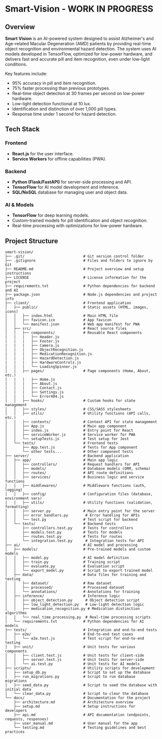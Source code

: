 # Smart-Vision - WORK IN PROGRESS

## Overview

**Smart Vision** is an AI-powered system designed to assist Alzheimer's and Age-related Macular Degeneration (AMD) patients by providing real-time object recognition and environmental hazard detection. The system uses AI models developed in TensorFlow, optimized for low-power hardware, and delivers fast and accurate pill and item recognition, even under low-light conditions.

Key features include:
- 95% accuracy in pill and item recognition.
- 75% faster processing than previous prototypes.
- Real-time object detection at 30 frames per second on low-power hardware.
- Low-light detection functional at 10 lux.
- Identification and distinction of over 1,000 pill types.
- Response time under 1 second for hazard detection.

## Tech Stack

### Frontend
- **React.js** for the user interface.
- **Service Workers** for offline capabilities (PWA).
  
### Backend
- **Python (Flask/FastAPI)** for server-side processing and API.
- **TensorFlow** for AI model development and inference.
- **SQL/NoSQL** database for managing user and object data.
  
### AI & Models
- **TensorFlow** for deep learning models.
- Custom-trained models for pill identification and object recognition.
- Real-time processing with optimizations for low-power hardware.

## Project Structure

```
smart-vision/
├── .git/                           # Git version control folder
├── .gitignore                      # Files and folders to ignore by Git
├── README.md                       # Project overview and setup instructions
├── LICENSE                         # License information for the project
├── requirements.txt                # Python dependencies for backend and AI
├── package.json                    # Node.js dependencies and project info
├── client/                         # Frontend application
│   ├── public/                     # Static assets (HTML, images, icons)
│   │   ├── index.html              # Main HTML file
│   │   ├── favicon.ico             # App favicon
│   │   └── manifest.json           # Web app manifest for PWA
│   ├── src/                        # React source files
│   │   ├── components/             # Reusable React components
|   |   |   ├── Header.js
|   |   |   ├── Footer.js
|   |   |   ├── Camera.js
|   |   |   ├── ObjectRecognition.js
|   |   |   ├── MedicationRecognition.js
|   |   |   ├── HazardDetection.js
|   |   |   ├── HardwareControls.js
|   |   |   └── LoadingSpinner.js
│   │   ├── pages/                  # Page components (Home, About, etc.)
|   |   |   ├── Home.js
|   |   |   ├── About.js
|   |   |   ├── Contact.js
|   |   |   ├── Settings.js
|   |   |   └── Error404.js
│   │   ├── hooks/                  # Custom hooks for state management
│   │   ├── styles/                 # CSS/SASS stylesheets
│   │   ├── utils/                  # Utility functions (API calls, etc.)
│   │   ├── contexts/               # Context API for state management
│   │   ├── App.js                  # Main app component
│   │   ├── index.js                # Entry point for React
│   │   ├── serviceWorker.js        # Service worker for PWA
│   │   └── setupTests.js           # Test setup for Jest
│   └── tests/                      # Frontend tests
│       ├── App.test.js             # Tests for App component
│       └── other tests...          # Other component tests
├── server/                         # Backend application
│   ├── app/                        # Main app logic
│   │   ├── controllers/            # Request handlers for API
│   │   ├── models/                 # Database models (ORM, schema)
│   │   ├── routes/                 # API route definitions
│   │   ├── services/               # Business logic and service functions
│   │   ├── middlewares/            # Middleware functions (auth, logging)
│   │   ├── config/                 # Configuration files (database, environment vars)
│   │   ├── utils/                  # Utility functions (validation, formatting)
│   │   ├── server.py               # Main entry point for the server
│   │   ├── error_handlers.py        # Error handling for APIs
│   │   └── test.py                 # Test script for backend
│   └── tests/                      # Backend tests
│       ├── controllers.test.py     # Tests for controllers
│       ├── models.test.py          # Tests for models
│       ├── routes.test.py          # Tests for routes
│       └── integration.test.py      # Integration tests for API
├── ai/                             # AI model and processing
│   ├── models/                     # Pre-trained models and custom models
│   │   ├── model.py                # AI model definition
│   │   ├── train.py                # Training script
│   │   ├── evaluate.py             # Evaluation script
│   │   └── export_model.py         # Script to export trained model
│   ├── data/                       # Data files for training and testing
│   │   ├── dataset/                # Raw dataset
│   │   ├── processed/              # Processed dataset
│   │   └── annotations/            # Annotations for training
│   ├── inference/                  # Inference logic
│   │   ├── object_detection.py      # Object detection script
│   │   ├── low_light_detection.py   # Low-light detection logic
│   │   ├── medication_recognition.py # Medication distinction algorithms
│   │   └── real_time_processing.py  # Real-time processing scripts
│   └── requirements.txt            # Python dependencies for AI models
├── tests/                          # Integration and end-to-end tests
│   ├── e2e/                        # End-to-end test cases
│   │   └── e2e.test.js             # Test script for end-to-end testing
│   ├── unit/                       # Unit tests for various components
│   │   ├── client.test.js          # Unit tests for client-side
│   │   ├── server.test.js          # Unit tests for server-side
│   │   └── ai.test.py              # Unit tests for AI models
├── scripts/                        # Utility scripts for development
│   ├── setup_db.py                 # Script to set up the database
│   ├── run_migrations.py           # Script to run database migrations
│   ├── seed_data.py                # Script to seed the database with initial data
│   └── clear_data.py               # Script to clear the database
└── docs/                           # Documentation for the project
    ├── architecture.md             # Architecture overview
    ├── setup.md                    # Setup instructions for developers
    ├── api.md                      # API documentation (endpoints, requests, responses)
    ├── user_manual.md              # User manual for the app
    └── testing.md                  # Testing guidelines and best practices

```
